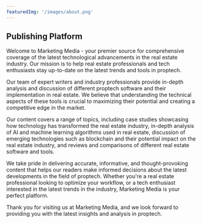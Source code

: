 ```yaml
---
featuredImg: '/images/about.png'
---
```


## Publishing Platform

Welcome to Marketing Media - your premier source for comprehensive coverage of the latest technological advancements in the real estate industry. Our mission is to help real estate professionals and tech enthusiasts stay up-to-date on the latest trends and tools in proptech. 

Our team of expert writers and industry professionals provide in-depth analysis and discussion of different proptech software and their implementation in real estate. We believe that understanding the technical aspects of these tools is crucial to maximizing their potential and creating a competitive edge in the market. 

Our content covers a range of topics, including case studies showcasing how technology has transformed the real estate industry, in-depth analysis of AI and machine learning algorithms used in real estate, discussion of emerging technologies such as blockchain and their potential impact on the real estate industry, and reviews and comparisons of different real estate software and tools.

 We take pride in delivering accurate, informative, and thought-provoking content that helps our readers make informed decisions about the latest developments in the field of proptech. Whether you're a real estate professional looking to optimize your workflow, or a tech enthusiast interested in the latest trends in the industry, Marketing Media is your perfect platform. 
 
 Thank you for visiting us at Marketing Media, and we look forward to providing you with the latest insights and analysis in proptech.

